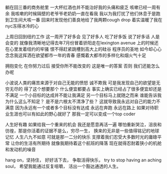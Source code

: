 躺在回三番的商务舱里 一大杯红酒也并不能治好我的头痛和疲乏 咳嗽已经一周有余 我咳嗽的时候隔壁的老爷爷老奶奶一直在看我 我以为我打扰了他们休息于是跑到卫生间大咳一番 回来时发现他们善良地给了我两颗cough drop 着实温暖了我在nyc冻得冰冷的心

上周日回到纽约工作 这一周开了好多会 见了好多人 吃了好多饭 说了好多话 人是会变的 就像我清晰地记得去年7月份冒着骄阳走在lexington avenue 上的时候还在心里发着纽约的牢骚 恨不得赶紧跳槽到高大上的硅谷 程序员的圣地 如今却心心念念我这挥洒在欲望都市一年的青春 感慨着大都市的多样化和烟火气十足

拥抱变化 在你努力过后 接受你所不能改变的 这是唯一的答案 否则 我们还能怎么办呢

小波说人类的痛苦来源于对自己无能的愤怒 诚不欺我 可是我发现自己的欲望是无穷无尽的 得了这个想要那个 什么便宜都要占 事实上确实已经占了很多便宜却还是不满足 一个小目标的达成并不能让我满足 另一个目标马上就随之而来 谁能告诉我为什么这么不知足？ 是不是六根太不清净了些？ 这就导致我永远对自己的能力不满意 因为永远有一个或者多个目标没有达成 永远在奔跑 永远在路上 如果对待职业生涯也可以有如此的野心就好了 那我一定可以变成一个top coder

人生好有趣 如果给我一个重来的机会 我还是愿意再活一遍 哪怕重新哭泣，沮丧和彷徨，那是你活着的证据不是么，穷尽一生， 换来的无非是一些值得铭记的地球记忆  人生八九不如意 可就是那一二分的快乐 支撑着我们忍受大多数时光的庸碌平常 让你的生活有所期待 就像我期待着这个航班的降落 现在就得忍耐着狭小的机舱和发动机的噪音

hang on，坚持住， 好好活下去， 争取活得快乐， try to stop having an aching soul， 希望我能通过反复咀嚼， 活出一个豁达通透的人生。
